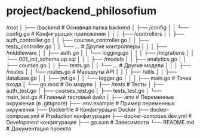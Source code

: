 # project/backend_philosofium

/root
│
├── /backend                # Основная папка backend
│   ├── /config
│   │   └── config.go       # Конфигурация приложения
│   │
│   ├── /controllers
│   │   ├── auth_controller.go
│   │   ├── courses_controller.go
│   │   ├── tests_controller.go
│   │   └── ...             # Другие контроллеры
│   │
│   ├── /middleware
│   │   ├── auth.go
│   │   └── logging.go
│   │
│   ├── /migrations
│   │   └── 001_init_schema.up.sql
│   │
│   ├── /models
│   │   ├── analytics.go
│   │   ├── courses.go
│   │   ├── tests.go
│   │   └── ...             # Другие модели
│   │
│   ├── /routes
│   │   └── routes.go       # Маршруты API
│   │
│   ├── /utils
│   │   ├── database.go
│   │   ├── jwt.go
│   │   └── logger.go
│   │
│   ├── main.go             # Точка входа
│   └── go.mod              # Go модули
│
├── /tests                  # Тесты
│   ├── auth_test.go
│   ├── courses_test.go
│   ├── tests_test.go
│   └── main_test.go        # Главный тестовый файл
│
├── .env                    # Переменные окружения (в .gitignore)
├── .env.example            # Пример переменных окружения
├── Dockerfile              # Конфигурация Docker
├── docker-compose.yml      # Production конфигурация
├── docker-compose.dev.yml  # Development конфигурация
├── go.sum                 # Зависимости
└── README.md              # Документация проекта